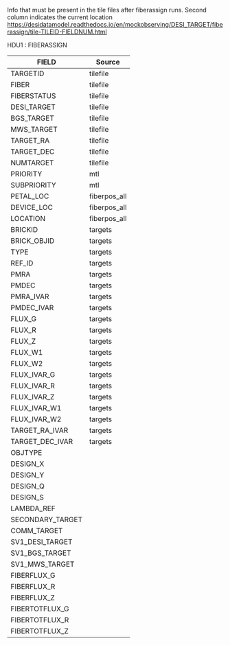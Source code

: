 Info that must be present in the tile files after fiberassign runs.
Second column indicates the current location
https://desidatamodel.readthedocs.io/en/mockobserving/DESI_TARGET/fiberassign/tile-TILEID-FIELDNUM.html

HDU1 : FIBERASSIGN

| FIELD | Source |
| --- | ---|
|TARGETID	| tilefile |
| FIBER | tilefile |
| FIBERSTATUS	 | tilefile |
| DESI_TARGET| tilefile |
| BGS_TARGET | tilefile |
| MWS_TARGET | tilefile |
| TARGET_RA	 | tilefile |
| TARGET_DEC | tilefile |
| NUMTARGET | tilefile |
| PRIORITY | mtl |
| SUBPRIORITY | mtl|
| PETAL_LOC	 | fiberpos_all |
| DEVICE_LOC | fiberpos_all |
| LOCATION | fiberpos_all |
| BRICKID | targets |
| BRICK_OBJID | targets |
| TYPE | targets |
| REF_ID | targets|
| PMRA | targets|
| PMDEC | targets|
| PMRA_IVAR | targets |
| PMDEC_IVAR	|targets|
| FLUX_G | targets |
| FLUX_R | targets |
| FLUX_Z	| targets |
| FLUX_W1 | targets |
| FLUX_W2 | targets |
| FLUX_IVAR_G	| targets |
| FLUX_IVAR_R	| targets |
| FLUX_IVAR_Z	 | targets |
| FLUX_IVAR_W1 | targets |
| FLUX_IVAR_W2 | targets |
| TARGET_RA_IVAR	| targets |
| TARGET_DEC_IVAR	| targets |
| OBJTYPE | |
| DESIGN_X | |
| DESIGN_Y	| |
| DESIGN_Q	| |
| DESIGN_S	| |
| LAMBDA_REF | |
| SECONDARY_TARGET	| |
| COMM_TARGET | |
| SV1_DESI_TARGET	| | 
| SV1_BGS_TARGET | |
| SV1_MWS_TARGET | |
| FIBERFLUX_G |  |
| FIBERFLUX_R |  |
| FIBERFLUX_Z | |
| FIBERTOTFLUX_G |  |
| FIBERTOTFLUX_R | | 
| FIBERTOTFLUX_Z | | 



